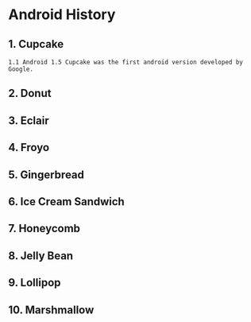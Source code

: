 # Android History
##  1. Cupcake
	1.1 Android 1.5 Cupcake was the first android version developed by Google.
##  2. Donut
##  3. Eclair
##  4. Froyo
##  5. Gingerbread
##  6. Ice Cream Sandwich
##  7. Honeycomb
##  8. Jelly Bean
##  9. Lollipop
##  10. Marshmallow
